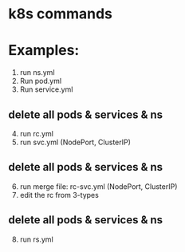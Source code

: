 # k8s commands


# Examples:
1. run ns.yml
2. Run pod.yml
3. Run service.yml
## delete all pods & services & ns
4. run rc.yml
5. run svc.yml (NodePort, ClusterIP)
## delete all pods & services & ns
6. run merge file: rc-svc.yml (NodePort, ClusterIP)
7. edit the rc from 3-types
## delete all pods & services & ns
8. run rs.yml